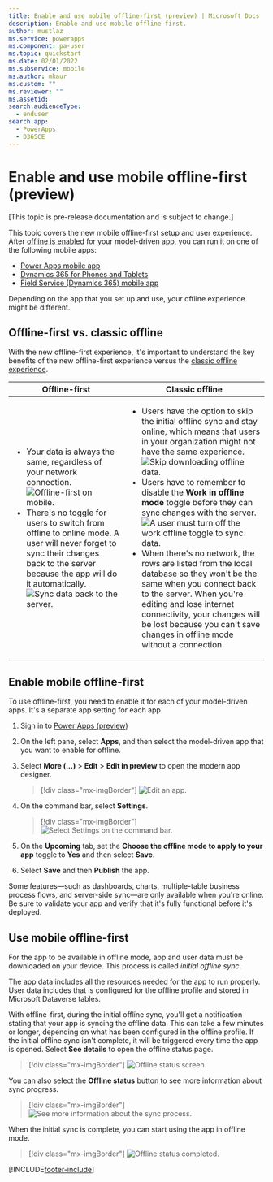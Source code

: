 ```yaml
---
title: Enable and use mobile offline-first (preview) | Microsoft Docs
description: Enable and use mobile offline-first.
author: mustlaz
ms.service: powerapps
ms.component: pa-user
ms.topic: quickstart
ms.date: 02/01/2022
ms.subservice: mobile
ms.author: mkaur
ms.custom: ""
ms.reviewer: ""
ms.assetid: 
search.audienceType: 
  - enduser
search.app: 
  - PowerApps
  - D365CE
---
```


# Enable and use mobile offline-first (preview)

[This topic is pre-release documentation and is subject to change.]

This topic covers the new mobile offline-first setup and user experience. After [offline is enabled](setup-mobile-offline.md) for your model-driven app, you can run it on one of the following mobile apps:

- [Power Apps mobile app](run-powerapps-on-mobile.md)
- [Dynamics 365 for Phones and Tablets](/dynamics365/mobile-app/overview)
- [Field Service (Dynamics 365) mobile app](/dynamics365/field-service/mobile-2020-power-platform)

Depending on the app that you set up and use, your offline experience might be different. 


## Offline-first vs. classic offline

With the new offline-first experience, it's important to understand the key benefits of the new offline-first experience versus the [classic offline experience](/dynamics365/mobile-app/work-in-offline-mode). 



|Offline-first| Classic offline  |
|---------|---------|
| <ul><li>Your data is always the same, regardless of your network connection. </li> <div></div> <div></div> ![Offline-first on mobile.](media/offline-first-classic-3.png) <li> There's no toggle for users to switch from offline to online mode. A user will never forget to sync their changes back to the server because the app will do it automatically. <div></div> ![Sync data back to the server.](media/offline-first-classic-4.png) </li></ul>    |   <ul> <li> Users have the option to skip the initial offline sync and stay online, which means that users in your organization might not have the same experience. <div></div> ![Skip downloading offline data.](media/offline-first-classic-1.png) </li> <li> Users have to remember to disable the **Work in offline mode** toggle before they can sync changes with the server. <div></div> ![A user must turn off the work offline toggle to sync data.](media/offline-first-classic-2.png) </li> <div></div> </li> <li> When there's no network, the rows are listed from the local database so they won't be the same when you connect back to the server. When you're editing and lose internet connectivity, your changes will be lost because you can't save changes in offline mode without a connection. </li></ul>  |


## Enable mobile offline-first

To use offline-first, you need to enable it for each of your model-driven apps. It's a separate app setting for each app.

1. Sign in to [Power Apps (preview)](https://make.powerapps.com/?utm_source=padocs&utm_medium=linkinadoc&utm_campaign=referralsfromdoc) 

2. On the left pane, select **Apps**, and then select the model-driven app that you want to enable for offline.

3. Select **More (...)** > **Edit** > **Edit in preview** to open the modern app designer.

    > [!div class="mx-imgBorder"]
    > ![Edit an app.](media/offline-edit-app.png)
 
4. On the command bar, select **Settings**.

    > [!div class="mx-imgBorder"]
    > ![Select Settings on the command bar.](media/mobile-offline-image4.png)

5. On the **Upcoming** tab, set the **Choose the offline mode to apply to your app** toggle to **Yes** and then select **Save**.

6. Select **Save** and then **Publish** the app.


Some features—such as dashboards, charts, multiple-table business process flows, and server-side sync—are only available when you're online. Be sure to validate your app and verify that it's fully functional before it's deployed. 

## Use mobile offline-first

For the app to be available in offline mode, app and user data must be downloaded on your device. This process is called *initial offline sync*.

The app data includes all the resources needed for the app to run properly. User data includes that is configured for the offline profile and stored in Microsoft Dataverse tables.

With offline-first, during the initial offline sync, you'll get a notification stating that your app is syncing the offline data. This can take a few minutes or longer, depending on what has been configured in the offline profile. If the initial offline sync isn't complete, it will be triggered every time the app is opened. Select **See details** to open the offline status page.

> [!div class="mx-imgBorder"]
> ![Offline status screen.](media/offline-first-1.png)

You can also select the **Offline status** button to see more information about sync progress.

> [!div class="mx-imgBorder"]
> ![See more information about the sync process.](media/offline-first-2.png)

When the initial sync is complete, you can start using the app in offline mode.

> [!div class="mx-imgBorder"]
> ![Offline status completed.](media/offline-first-3.png)











[!INCLUDE[footer-include](../includes/footer-banner.md)]
